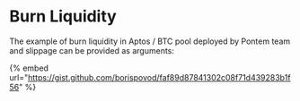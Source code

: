 # Burn Liquidity

The example of burn liquidity in Aptos / BTC pool deployed by Pontem team and slippage can be provided as arguments:

{% embed url="https://gist.github.com/borispovod/faf89d87841302c08f71d439283b1f56" %}
